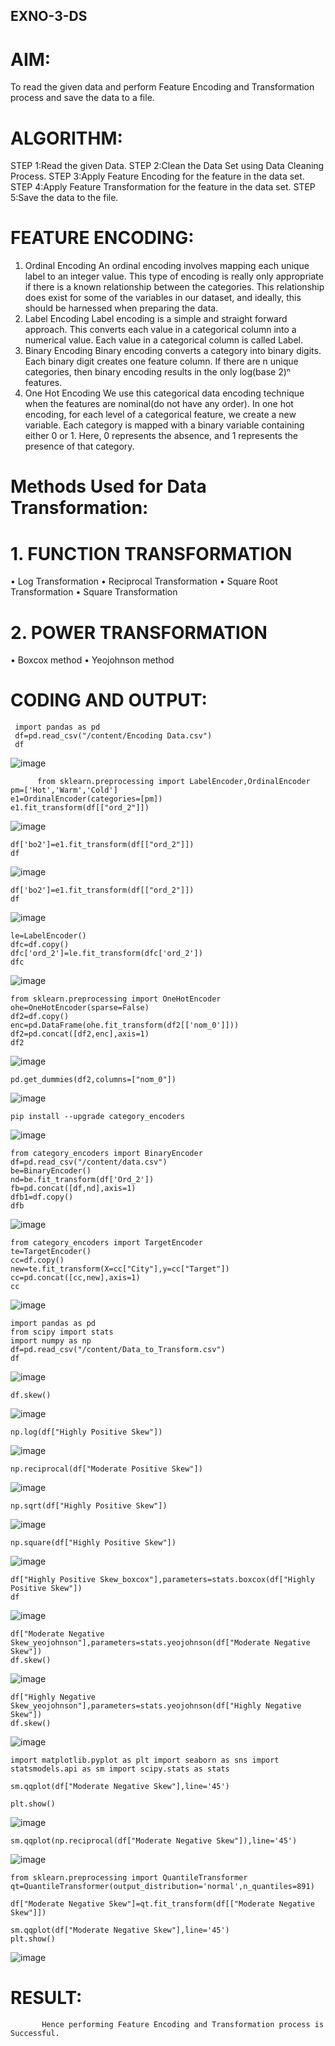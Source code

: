 ## EXNO-3-DS

# AIM:
To read the given data and perform Feature Encoding and Transformation process and save the data to a file.

# ALGORITHM:
STEP 1:Read the given Data.
STEP 2:Clean the Data Set using Data Cleaning Process.
STEP 3:Apply Feature Encoding for the feature in the data set.
STEP 4:Apply Feature Transformation for the feature in the data set.
STEP 5:Save the data to the file.

# FEATURE ENCODING:
1. Ordinal Encoding
An ordinal encoding involves mapping each unique label to an integer value. This type of encoding is really only appropriate if there is a known relationship between the categories. This relationship does exist for some of the variables in our dataset, and ideally, this should be harnessed when preparing the data.
2. Label Encoding
Label encoding is a simple and straight forward approach. This converts each value in a categorical column into a numerical value. Each value in a categorical column is called Label.
3. Binary Encoding
Binary encoding converts a category into binary digits. Each binary digit creates one feature column. If there are n unique categories, then binary encoding results in the only log(base 2)ⁿ features.
4. One Hot Encoding
We use this categorical data encoding technique when the features are nominal(do not have any order). In one hot encoding, for each level of a categorical feature, we create a new variable. Each category is mapped with a binary variable containing either 0 or 1. Here, 0 represents the absence, and 1 represents the presence of that category.

# Methods Used for Data Transformation:
  # 1. FUNCTION TRANSFORMATION
• Log Transformation
• Reciprocal Transformation
• Square Root Transformation
• Square Transformation
  # 2. POWER TRANSFORMATION
• Boxcox method
• Yeojohnson method

# CODING AND OUTPUT:
```
 import pandas as pd
 df=pd.read_csv("/content/Encoding Data.csv")
 df
```
  ![image](https://github.com/Nishanth-018/EXNO-3-DS/assets/149347651/d6c38ae3-7ac6-4be0-a73c-63a488cd1be9)
```
      from sklearn.preprocessing import LabelEncoder,OrdinalEncoder
pm=['Hot','Warm','Cold']
e1=OrdinalEncoder(categories=[pm])
e1.fit_transform(df[["ord_2"]])
```
![image](https://github.com/Nishanth-018/EXNO-3-DS/assets/149347651/855edb19-e377-4721-90f0-29dc5acc73e8)
```
df['bo2']=e1.fit_transform(df[["ord_2"]])
df
```
![image](https://github.com/Nishanth-018/EXNO-3-DS/assets/149347651/c93526c0-ec0f-4855-b7ab-7f850a5636a1)
```
df['bo2']=e1.fit_transform(df[["ord_2"]])
df
```
![image](https://github.com/Nishanth-018/EXNO-3-DS/assets/149347651/4e34382d-c2eb-4335-bdcf-575a9984b7cf)
```
le=LabelEncoder()
dfc=df.copy()
dfc['ord_2']=le.fit_transform(dfc['ord_2'])
dfc
```
![image](https://github.com/Nishanth-018/EXNO-3-DS/assets/149347651/aa3cb67f-ffab-4f3f-888c-dc80bfb54772)
```
from sklearn.preprocessing import OneHotEncoder
ohe=OneHotEncoder(sparse=False)
df2=df.copy()
enc=pd.DataFrame(ohe.fit_transform(df2[['nom_0']]))
df2=pd.concat([df2,enc],axis=1)
df2
```
![image](https://github.com/Nishanth-018/EXNO-3-DS/assets/149347651/580ad1d4-2d7b-49d1-a8d6-05d378945e45)
```
pd.get_dummies(df2,columns=["nom_0"])
```
![image](https://github.com/Nishanth-018/EXNO-3-DS/assets/149347651/4759ad8f-7814-4d06-9827-78ab1140844c)
```
pip install --upgrade category_encoders
```
![image](https://github.com/Nishanth-018/EXNO-3-DS/assets/149347651/93b7df8c-5d9c-4748-b3ae-e0c5d8da4df2)
```
from category_encoders import BinaryEncoder
df=pd.read_csv("/content/data.csv")
be=BinaryEncoder()
nd=be.fit_transform(df['Ord_2'])
fb=pd.concat([df,nd],axis=1)
dfb1=df.copy()
dfb
```
![image](https://github.com/Nishanth-018/EXNO-3-DS/assets/149347651/d808d470-5a64-4fd3-b703-390c5f62c706)
```
from category_encoders import TargetEncoder
te=TargetEncoder()
cc=df.copy()
new=te.fit_transform(X=cc["City"],y=cc["Target"])
cc=pd.concat([cc,new],axis=1)
cc
```
![image](https://github.com/Nishanth-018/EXNO-3-DS/assets/149347651/5ed393af-f756-4ef5-964b-282e921ad23b)
```
import pandas as pd
from scipy import stats
import numpy as np
df=pd.read_csv("/content/Data_to_Transform.csv")
df
```
![image](https://github.com/Nishanth-018/EXNO-3-DS/assets/149347651/1310e5f1-5b10-4771-81f8-6df78b0ecbb8)
```
df.skew()
```
![image](https://github.com/Nishanth-018/EXNO-3-DS/assets/149347651/8f326e15-ef37-49cf-b5ba-25b7853cd4c2)
```
np.log(df["Highly Positive Skew"])
```
![image](https://github.com/Nishanth-018/EXNO-3-DS/assets/149347651/937cfbc5-b13d-4465-bbd0-da1aadf639ad)
```
np.reciprocal(df["Moderate Positive Skew"])
```
![image](https://github.com/Nishanth-018/EXNO-3-DS/assets/149347651/fe183eb4-1f5e-4f34-a1e2-2a08f651a813)

```
np.sqrt(df["Highly Positive Skew"])
```
![image](https://github.com/Nishanth-018/EXNO-3-DS/assets/149347651/53d6337c-285d-4198-bee3-e5e9a657c5b3)
```
np.square(df["Highly Positive Skew"])
```
![image](https://github.com/Nishanth-018/EXNO-3-DS/assets/149347651/4f454b7b-25a2-441d-b105-c6b0c3e287a2)
```
df["Highly Positive Skew_boxcox"],parameters=stats.boxcox(df["Highly Positive Skew"]) 
df
```
![image](https://github.com/Nishanth-018/EXNO-3-DS/assets/149347651/6ed7c0ae-38ea-42a9-a5c1-0dfa1e50ccfa)
```
df["Moderate Negative Skew_yeojohnson"],parameters=stats.yeojohnson(df["Moderate Negative Skew"])
df.skew()
```
![image](https://github.com/Nishanth-018/EXNO-3-DS/assets/149347651/18f1ddc0-7d98-43fc-95ca-3efb65908c4a)
```
df["Highly Negative Skew_yeojohnson"],parameters=stats.yeojohnson(df["Highly Negative Skew"])
df.skew()
```
![image](https://github.com/Nishanth-018/EXNO-3-DS/assets/149347651/0448784d-eeae-491f-9cf6-5a34e478fe59)
```
import matplotlib.pyplot as plt import seaborn as sns import statsmodels.api as sm import scipy.stats as stats

sm.qqplot(df["Moderate Negative Skew"],line='45')

plt.show()
```
![image](https://github.com/Nishanth-018/EXNO-3-DS/assets/149347651/3c445cdb-f2f6-425a-9d20-98ef8aedf2a7)
```
sm.qqplot(np.reciprocal(df["Moderate Negative Skew"]),line='45')
```
![image](https://github.com/Nishanth-018/EXNO-3-DS/assets/149347651/a9474364-442d-460c-b13f-a1430fb43821)
```
from sklearn.preprocessing import QuantileTransformer
qt=QuantileTransformer(output_distribution='normal',n_quantiles=891)

df["Moderate Negative Skew"]=qt.fit_transform(df[["Moderate Negative Skew"]])

sm.qqplot(df["Moderate Negative Skew"],line='45')
plt.show()
```
![image](https://github.com/Nishanth-018/EXNO-3-DS/assets/149347651/7c7cfafb-e1d6-4583-961c-1ba4dcdc4235)

# RESULT:
           Hence performing Feature Encoding and Transformation process is Successful.

       


       
